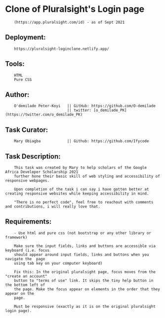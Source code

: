 # Clone of Pluralsight's Login page 
        (https://app.pluralsight.com/id) - as of Sept 2021

## Deployment:
        https://pluralsight-loginclone.netlify.app/

## Tools: 
        HTML
        Pure CSS 

## Author: 
        O'demilade Peter-Koyi   || GitHub: https://github.com/O-demilade
                                || twitter: [o_demilade_PK](https://twitter.com/o_demilade_PK)

## Task Curator: 
        Mary Obiagba            || Github: https://github.com/Ifycode

## Task Description: 
        This task was created by Mary to help scholars of the Google Africa Developer Scholarship 2021 
        further hone their basic skill of web styling and accessibility of responsive webpages.

        Upon completion of the task i can say i have gotten better at creating responsive websites while keeping accessibility in mind.

        "There is no perfect code", feel free to reachout with comments and contributions, i will really love that.


## Requirements:
        - Use html and pure css (not bootstrap or any other library or framework)
    
        Make sure the input fields, links and buttons are accessible via keyboard (i.e. focus
        should appear around input fields, links and buttons when you navigate the  page
        using tab key on your computer keyboard)
    
        Fix this: In the original pluralsight page, focus moves from the "create an account"
        button to "terms of use" link. It skips the tiny help button in the bottom left of
        the page. Make the focus appear on elements in the order that they appear on the
        page.

        Must be responsive (exactly as it is on the original pluralsight login page).
